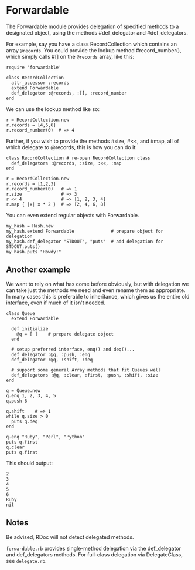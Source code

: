 # Forwardable

The Forwardable module provides delegation of specified methods to a
designated object, using the methods #def_delegator and #def_delegators.

For example, say you have a class RecordCollection which contains an array
`@records`.  You could provide the lookup method #record_number(), which
simply calls #[] on the `@records` array, like this:

    require 'forwardable'

    class RecordCollection
      attr_accessor :records
      extend Forwardable
      def_delegator :@records, :[], :record_number
    end

We can use the lookup method like so:

    r = RecordCollection.new
    r.records = [4,5,6]
    r.record_number(0)  # => 4

Further, if you wish to provide the methods #size, #<<, and #map, all of which
delegate to @records, this is how you can do it:

    class RecordCollection # re-open RecordCollection class
      def_delegators :@records, :size, :<<, :map
    end

    r = RecordCollection.new
    r.records = [1,2,3]
    r.record_number(0)   # => 1
    r.size               # => 3
    r << 4               # => [1, 2, 3, 4]
    r.map { |x| x * 2 }  # => [2, 4, 6, 8]

You can even extend regular objects with Forwardable.

    my_hash = Hash.new
    my_hash.extend Forwardable              # prepare object for delegation
    my_hash.def_delegator "STDOUT", "puts"  # add delegation for STDOUT.puts()
    my_hash.puts "Howdy!"

## Another example

We want to rely on what has come before obviously, but with delegation we can
take just the methods we need and even rename them as appropriate.  In many
cases this is preferable to inheritance, which gives us the entire old
interface, even if much of it isn't needed.

    class Queue
      extend Forwardable

      def initialize
        @q = [ ]    # prepare delegate object
      end

      # setup preferred interface, enq() and deq()...
      def_delegator :@q, :push, :enq
      def_delegator :@q, :shift, :deq

      # support some general Array methods that fit Queues well
      def_delegators :@q, :clear, :first, :push, :shift, :size
    end

    q = Queue.new
    q.enq 1, 2, 3, 4, 5
    q.push 6

    q.shift    # => 1
    while q.size > 0
      puts q.deq
    end

    q.enq "Ruby", "Perl", "Python"
    puts q.first
    q.clear
    puts q.first

This should output:

    2
    3
    4
    5
    6
    Ruby
    nil

## Notes

Be advised, RDoc will not detect delegated methods.

`forwardable.rb` provides single-method delegation via the def_delegator and
def_delegators methods. For full-class delegation via DelegateClass, see
`delegate.rb`.
